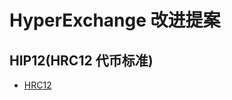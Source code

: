 # HyperExchange 改进提案

## HIP12(HRC12 代币标准)
- [HRC12](https://github.com/HcashOrg/HyperExchange/issues/12)